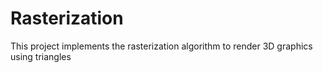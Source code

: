 # Rasterization
This project implements the rasterization algorithm to render 3D graphics using triangles
